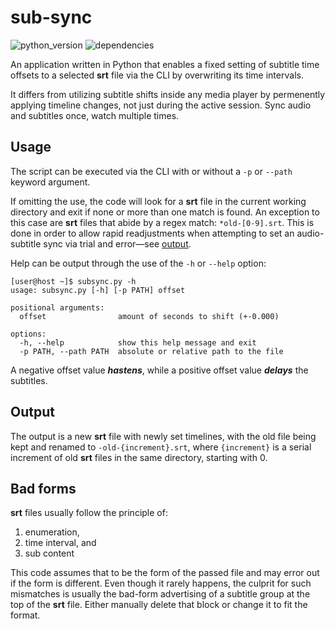 # sub-sync

![python_version](https://img.shields.io/badge/python-3.9-b0c9ff)
![dependencies](https://img.shields.io/badge/dependencies-none-e0b0ff)

An application written in Python that enables a fixed setting of subtitle time offsets to a selected **srt**
file via the CLI by overwriting its time intervals.

It differs from utilizing subtitle shifts inside any media player by permenently applying timeline changes, not just
during the active session. Sync audio and subtitles once, watch multiple times.

## Usage

The script can be executed via the CLI with or without a `-p` or `--path` keyword argument.

If omitting the use, the code will look for a **srt** file in the current working directory and exit if none or more
than one match is found. An exception to this case are **srt** files that abide by a regex match: `*old-[0-9].srt`. This
is done in order to allow rapid readjustments when attempting to set an audio-subtitle sync via trial and
error—see [output](#output).

Help can be output through the use of the `-h` or `--help` option:

```
[user@host ~]$ subsync.py -h
usage: subsync.py [-h] [-p PATH] offset

positional arguments:
  offset                amount of seconds to shift (+-0.000)

options:
  -h, --help            show this help message and exit
  -p PATH, --path PATH  absolute or relative path to the file
```

A negative offset value ***hastens***, while a positive offset value ***delays*** the subtitles.

## Output

The output is a new **srt** file with newly set timelines, with the old file being kept and renamed
to `-old-{increment}.srt`, where `{increment}` is a serial increment of old **srt** files in the same directory,
starting with 0.

## Bad forms

**srt** files usually follow the principle of:

1. enumeration,
2. time interval, and
3. sub content

This code assumes that to be the form of the passed file and may error out if the form is different. Even though it
rarely happens, the culprit for such mismatches is usually the bad-form advertising of a subtitle group at the top of
the **srt** file. Either manually delete that block or change it to fit the format.
